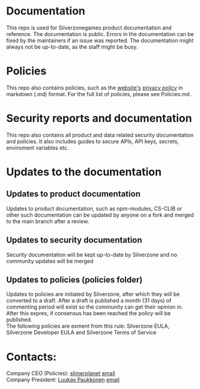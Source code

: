 # Documentation
This repo is used for Silverzonegames product documentation and reference. The documentation is public. Errors in the documentation can be fixed by the maintainers if an issue was reported. The documentation might always not be up-to-date, as the staff might be busy.

# Policies
This repo also contains policies, such as the [website's](https://silverzonegames.com) [privacy policy](https://silverzonegames.com/privacy) in markdown (.md) format. For the full list of policies, please see Policies.md.

# Security reports and documentation
This repo also contains all product and data related security documentation and policies. It also includes guides to secure APIs, API keys, secrets, enviroment variables etc.

# Updates to the documentation

## Updates to product documentation
Updates to product documentation, such as npm-modules, CS-CLIB or other such documentation can be updated by anyone on a fork and merged to the main branch after a review.

## Updates to security documentation
Security documentation will be kept up-to-date by Silverzone and no community updates will be merged

## Updates to policies (policies folder)
Updates to policies are initiated by Silverzone, after which they will be converted to a draft. After a draft is published a month (31 days) of commenting period will exist
so the community can get their opinion in. After this expres, if consensus has been reached the policy will be published. <br/>
The following policies are exment from this rule: Silverzone EULA, Silverzone Developer EULA and Silverzone Terms of Service

# Contacts:
Company CEO (Policies): [slimerplanet](https://github.com/slimerplanet) [email](mailto:eppuku@silverzonegames.com)<br/>
Company President: [Luukas Paukkonen](https://github.com/luukasp) [email](mailto:luukasp@silverzonegames.com)
